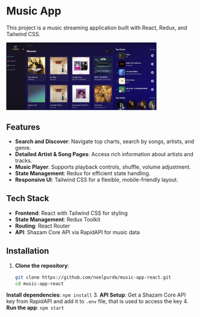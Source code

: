 # Music App

This project is a music streaming application built with React, Redux, and Tailwind CSS.

<img src="Screenshot%202024-11-12%20142821.png" width="400" />

## Features

- **Search and Discover**: Navigate top charts, search by songs, artists, and genre.
- **Detailed Artist & Song Pages**: Access rich information about artists and tracks.
- **Music Player**: Supports playback controls, shuffle, volume adjustment.
- **State Management**: Redux for efficient state handling.
- **Responsive UI**: Tailwind CSS for a flexible, mobile-friendly layout.

## Tech Stack

- **Frontend**: React with Tailwind CSS for styling
- **State Management**: Redux Toolkit
- **Routing**: React Router
- **API**: Shazam Core API via RapidAPI for music data

## Installation

1. **Clone the repository**:
   ```bash
   git clone https://github.com/noelpurde/music-app-react.git
   cd music-app-react
   ```
**Install dependencies**: `npm install`
3. **API Setup**: Get a Shazam Core API key from RapidAPI and add it to `.env` file, that is used to access the key
4. **Run the app**: `npm start`
